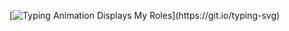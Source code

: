 [![Typing Animation Displays My Roles](https://readme-typing-svg.herokuapp.com?color=%2336BCF7&lines=Hello+I'm+Nrishinghananda+Roy;Welcome+to+my+Github+profile;)](https://git.io/typing-svg)


<!--
**danielxiquin/danielxiquin** is a ✨ _special_ ✨ repository because its `README.md` (this file) appears on your GitHub profile.

Here are some ideas to get you started:

- 🔭 I’m currently working on ...
- 🌱 I’m currently learning ...
- 👯 I’m looking to collaborate on ...
- 🤔 I’m looking for help with ...
- 💬 Ask me about ...
- 📫 How to reach me: ...
- 😄 Pronouns: ...
- ⚡ Fun fact: ...
-->
